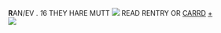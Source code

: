 <strong>R</strong>AN/EV . <i>1</i>6 THEY HARE MUTT <img src="https://autism.crd.co/assets/images/gallery15/82a92712.png?v=609aea25"> READ RENTRY OR <a href="https://masky.crd.co">CARRD</a> <a href="https://habit.crd.co">+</a>
<br>
<img src="https://64.media.tumblr.com/05658ff58ee348d1ef7b2f9bb0fc4b93/tumblr_psicd1so9o1xa4vijo1_540.gif">
